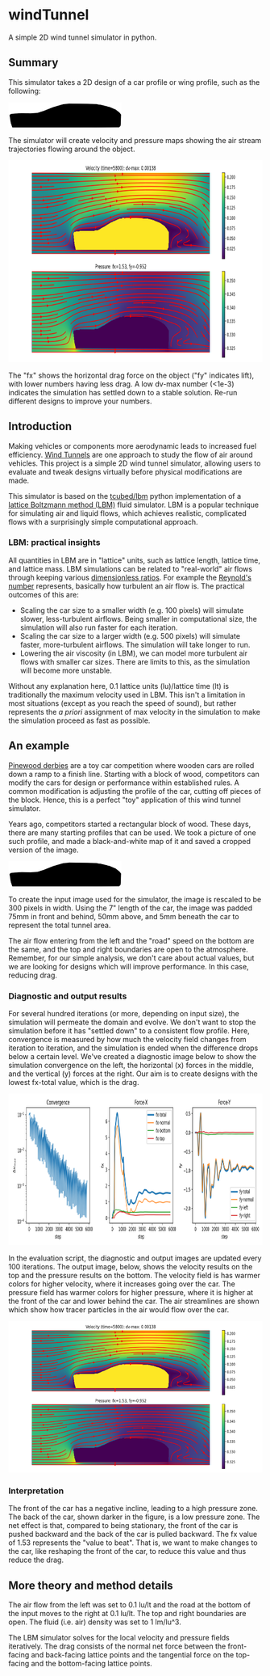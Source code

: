 # windTunnel

A simple 2D wind tunnel simulator in python.

## Summary

This simulator takes a 2D design of a car profile or wing profile, such as the following:

<img src="https://github.com/tcubed/windTunnel/blob/master/content/car.png" style="height:50px">

The simulator will create velocity and pressure maps showing the air stream trajectories flowing around the object.

<img src="https://github.com/tcubed/windTunnel/blob/master/content/car_out.png" style="height:400px">

The "fx" shows the horizontal drag force on the object ("fy" indicates lift), with lower numbers having less drag.  A low dv-max number (<1e-3) indicates the simulation has settled down to a stable solution.  Re-run different designs to improve your numbers.

## Introduction

Making vehicles or components more aerodynamic leads to increased fuel efficiency.
<a href="https://en.wikipedia.org/wiki/Wind_tunnel">Wind Tunnels</a> are one approach to study the flow of air around vehicles.
This project is a simple 2D wind tunnel simulator, allowing users to evaluate and tweak designs virtually before physical
modifications are made.

This simulator is based on the <a href="https://github.com/tcubed/lbm">tcubed/lbm</a> python implementation of a 
<a href="https://en.wikipedia.org/wiki/Lattice_Boltzmann_methods">lattice Boltzmann method (LBM)</a> fluid simulator.  LBM is a popular technique for simulating air and liquid flows, which achieves realistic, complicated flows with a surprisingly simple computational approach.

### LBM: practical insights

All quantities in LBM are in "lattice" units, such as lattice length, lattice time, and lattice mass.  LBM simulations can be related to "real-world" air flows through keeping various <a href="https://en.wikipedia.org/wiki/Dimensionless_numbers_in_fluid_mechanics">dimensionless ratios</a>.  For example the <a href="https://en.wikipedia.org/wiki/Reynolds_number">Reynold's number</a> represents, basically how turbulent an air flow is.  The practical outcomes of this are:

 - Scaling the car size to a smaller width (e.g. 100 pixels) will simulate slower, less-turbulent airflows.  Being smaller in computational size, the simulation will also run faster for each iteration.
 - Scaling the car size to a larger width (e.g. 500 pixels) will simulate faster, more-turbulent airflows.  The simulation will take longer to run.
 - Lowering the air viscosity (in LBM), we can model more turbulent air flows with smaller car sizes.  There are limits to this, as the simulation will become more unstable.

Without any explanation here, 0.1 lattice units (lu)/lattice time (lt) is traditionally the maximum velocity used in LBM.  This isn't a limitation in most situations (except as you reach the speed of sound), but rather represents the <i>a priori</i> assignment of max velocity in the simulation to make the simulation proceed as fast as possible.

## An example

<a href="https://en.wikipedia.org/wiki/Pinewood_derby">Pinewood derbies</a> are a toy car competition where wooden cars are rolled down a ramp to a finish line.  Starting with a block of wood, competitors can modify the cars for design or performance within established rules.  A common modification is adjusting the profile of the car, cutting off pieces of the block.  Hence, this is a perfect "toy" application of this wind tunnel simulator.

Years ago, competitors started a rectangular block of wood.  These days, there are many starting profiles that can be used.  We took a picture of one such  profile, and made a black-and-white map of it and saved a cropped version of the image.

<img src="https://github.com/tcubed/windTunnel/blob/master/content/car.png" style="height:50px">

To create the input image used for the simulator, the image is rescaled to be 300 pixels in width.   Using the 7" length of the car, the image was padded 75mm in front and behind, 50mm above, and 5mm beneath the car to represent the total tunnel area.

The air flow entering from the left and the "road" speed on the bottom are the same, and the top and right boundaries are open to the atmosphere.  Remember, for our simple analysis, we don't care about actual values, but we are looking for designs which will improve performance.  In this case, reducing drag.

### Diagnostic and output results

For several hundred iterations (or more, depending on input size), the simulation will permeate the domain and evolve.  We don't want to stop the simulation before it has "settled down" to a consistent flow profile.  Here, convergence is measured by how much the velocity field changes from iteration to iteration, and the simulation is ended when the difference drops below a certain level.  We've created a diagnostic image below to show the simulation convergence on the left, the horizontal (x) forces in the middle, and the vertical (y) forces at the right.  Our aim is to create designs with the lowest fx-total value, which is the drag.

<img src="https://github.com/tcubed/windTunnel/blob/master/content/car_diag.png" style="height:300px">

In the evaluation script, the diagnostic and output images are updated every 100 iterations.  The output image, below, shows the velocity results on the top and the pressure results on the bottom.  The velocity field is has warmer colors for higher velocity, where it increases going over the car.  The pressure field has warmer colors for higher pressure, where it is higher at the front of the car and lower behind the car.  The air streamlines are shown which show how tracer particles in the air would flow over the car.

<img src="https://github.com/tcubed/windTunnel/blob/master/content/car_out.png" style="height:300px">

### Interpretation

The front of the car has a negative incline, leading to a high pressure zone.  The back of the car, shown darker in the figure, is a low pressure zone.  The net effect is that, compared to being stationary, the front of the car is pushed backward and the back of the car is pulled backward.  The fx value of 1.53 represents the "value to beat".  That is, we want to make changes to the car, like reshaping the front of the car, to reduce this value and thus reduce the drag.

## More theory and method details

The air flow from the left was set to 0.1 lu/lt and the road at the bottom of the input moves to the right at 0.1 lu/lt.  The top and right boundaries are open.  The fluid (i.e. air) density was set to 1 lm/lu^3.

The LBM simulator solves for the local velocity and pressure fields iteratively.  The drag consists of the normal net force between the front-facing and back-facing lattice points and the tangential force on the top-facing and the bottom-facing lattice points.


